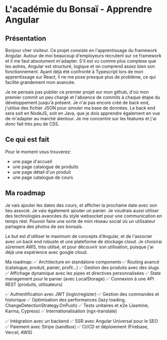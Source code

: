 # L'académie du Bonsaï - Apprendre Angular
## Présentation
Bonjour cher visiteur. Ce projet consiste en l'apprentissage du framework Angular. Autour de moi beaucoup d'employeurs recrutent sur ce framework et il me faut absolument m'adapter. S'il est vu comme plus complexe que les autres, Angular est structuré, logique et on comprend assez bien son fonctionnement. Ayant déjà été confronté à Typescript lors de mon apprentissage sur React, il ne me pose presque plus de problème, ce qui facilite grandement mon avancée.

Je ne pensais pas publier ce premier projet sur mon github, d'où mon premier commit un peu chargé et l'absence de commits à chaque étape du développement jusqu'à présent.
Je n'ai pas encore créé de back end, j'utilise des fichier JSON pour simuler ma base de données. Le back end sera soit en NodeJS, soit en Java, que je dois apprendre également en vue de m'adapter au marché alentour.
Je me concentre sur les features et j'ai donc fait très peu de CSS.

## Ce qui est fait
Pour le moment vous trouverez:
- une page d'accueil
- une page catalogue de produits
- une page détail d'un produit
- une page catalogue de cours

## Ma roadmap

Je vais ajouter les dates des cours, et afficher la prochaine date avec son lieu associé.
Je vais également ajouter un panier.
Je voudrais aussi utiliser des technologies avancées du style websocket pour une communication en temps réel.
Pouvoir faire une sorte de mini réseau social où un utilisateur partagera des photos de ses bonsaïs. 

Le but est d'utiliser le maximum de concepts d'Angular, et de l'associer avec un back end robuste et une plateforme de stockage cloud. Je choisirai sûrement AWS, très utilisé, et pour découvrir son utilisation, puisque j'ai déjà une expérience avec google cloud.

Ma roadmap:
✅ Architecture en standalone components
✅ Routing avancé (catalogue, produit, panier, profil…)
✅ Gestion des produits avec des slugs
✅ Affichage dynamique avec les pipes et directives personnalisées
✅ State management pour le panier (avec LocalStorage)
✅ Connexion à une API REST (produits, utilisateurs)


✅ Authentification avec JWT (login/register)
✅ Gestion des commandes et historique
✅ Optimisation des performances (lazy loading, ChangeDetectionStrategy.OnPush)
✅ Tests unitaires et e2e (Jasmine, Karma, Cypress)
✅ Internationalisation (ngx-translate)


✅ Intégration avec un backend
✅ SSR avec Angular Universal pour le SEO
✅ Paiement avec Stripe (sandbox)
✅ CI/CD et déploiement (Firebase, Vercel, AWS)
